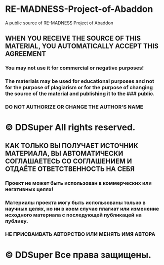 # RE-MADNESS-Project-of-Abaddon
A public source of RE-MADNESS Project of Abaddon

## WHEN YOU RECEIVE THE SOURCE OF THIS MATERIAL, YOU AUTOMATICALLY ACCEPT THIS AGREEMENT

### You may not use it for commercial or negative purposes!
### The materials may be used for educational purposes and not for the purpose of plagiarism or for the purpose of changing the source of the material and publishing it to the ### public.
### DO NOT AUTHORIZE OR CHANGE THE AUTHOR'S NAME

# © DDSuper All rights reserved.

## КАК ТОЛЬКО ВЫ ПОЛУЧАЕТ ИСТОЧНИК МАТЕРИАЛА, ВЫ АВТОМАТИЧЕСКИ СОГЛАШАЕТЕСЬ СО СОГЛАШЕНИЕМ И ОТДАЁТЕ ОТВЕТСТВЕННОСТЬ НА СЕБЯ

### Проект не может быть использован в коммерческих или негативных целях!
### Материалы проекта могу быть использованы только в научных целях, но ни в коем случае плагиат или изменение исходного материала с последующей публикацей на публику.
### НЕ ПРИСВАИВАТЬ АВТОРСТВО ИЛИ МЕНЯТЬ ИМЯ АВТОРА

# © DDSuper Все права защищены.
